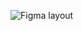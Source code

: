![Figma layout](https://www.figma.com/file/fnwfdxQGtcWpYlFjkvvRlv/%D0%9C%D0%B0%D0%BA%D0%B5%D1%82%D1%8B-%D0%BF%D0%BE-%D1%84%D0%BE%D1%82%D0%BE-(%D0%BF%D0%B5%D1%80%D0%B5%D0%B2%D0%BE%D0%B4)-(Copy)?node-id=0%3A1
)

